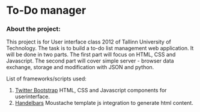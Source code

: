 To-Do manager
====================

### About the project:
This project is for User interface class 2012 of Tallinn University of Technology.
The task is to build a to-do list management web application. It will be done in two parts.
The first part will focus on HTML, CSS and Javascript.
The second part will cover simple server - browser data exchange, storage and modification with JSON and python.

List of frameworks/scripts used:

1.  [Twitter Bootstrap](http://twitter.github.com/bootstrap/) HTML, CSS and Javascript components for userinterface.
2.  [Handelbars](http://handlebarsjs.com/) Moustache template js integration to generate html content.

